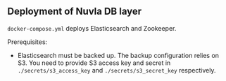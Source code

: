 ## Deployment of Nuvla DB layer

`docker-compose.yml` deploys Elasticsearch and Zookeeper.

Prerequisites:

* Elasticsearch must be backed up. The backup configuration relies on S3. You
  need to provide S3 access key and secret in `./secrets/s3_access_key` and
  `./secrets/s3_secret_key` respectively.

